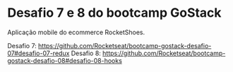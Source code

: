 # Desafio 7 e 8 do bootcamp GoStack
Aplicação mobile do ecommerce RocketShoes.

Desafio 7: https://github.com/Rocketseat/bootcamp-gostack-desafio-07#desafio-07-redux
Desafio 8: https://github.com/Rocketseat/bootcamp-gostack-desafio-08#desafio-08-hooks

